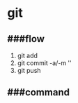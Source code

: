 git
==========

###flow
-----------
1. git add
2. git commit -a/-m ''
3. git push 


###command
-----------
```
```
